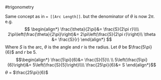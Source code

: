 #trigonometry 

Same concept as in `= [[Arc Length]]`. but the denominator of $\theta$ is now 2$\pi$.
e.g.
$$
\begin{align*}
\frac{\theta}{2\pi}&= \frac{S}{2\pi r}\\\\
2\pi\left(\frac{\theta}{2\pi}\right)&= 2\pi\left(\frac{S}{2\pi r}\right)\\
\theta &= \frac{S}{r}
\end{align*}
$$
Where $S$ is the arc, $\theta$ is the angle and $r$ is the radius.
Let $\theta$ be $\frac{5\pi}{6}$ and $r$ be 5.
$$\begin{align*}
\frac{5\pi}{6}&= \frac{S}{5}\\
\\
5\left(\frac{5\pi}{6}\right)&= 5\left(\frac{S}{5}\right)\\\\
\frac{25\pi}{6}&= S
\end{align*}$$
$\theta$ = $\frac{25\pi}{6}$ 
